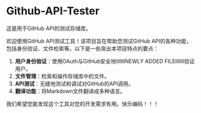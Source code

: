 # Github-API-Tester

这是用于GitHub API的测试存储库。

欢迎使用GitHub API测试工具！该项目旨在帮助您测试GitHub API的各种功能，包括身份验证、文件检索等。以下是一些突出本项目特点的要点：

1. **用户身份验证**：使用OAuth与GitHub安全地lllllllNEWLY ADDED FILElllllll验证用户。
2. **文件管理**：检索和操作存储库中的文件。
3. **API测试**：无缝地测试和调试对GitHub的API调用。
4. **翻译功能**：将Markdown文件翻译成多种语言。

我们希望您能发现这个工具对您的开发需求有用。快乐编码！！！
